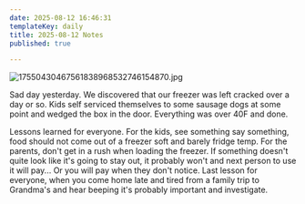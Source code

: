 ```yaml
---
date: 2025-08-12 16:46:31
templateKey: daily
title: 2025-08-12 Notes
published: true

---
```

![17550430467561838968532746154870.jpg](https://dropper.wayl.one/api/file/3b6cadef-301b-4c90-9b06-4cbc1405bced.jpg)



Sad day yesterday.  We discovered that our freezer was left cracked over a day or so.  Kids self serviced themselves to some sausage dogs at some point and wedged the box in the door.  Everything was over 40F and done.

Lessons learned for everyone.  For the kids, see something say something, food should not come out of a freezer soft and barely fridge temp.  For the parents, don't get in a rush when loading the freezer.  If something doesn't quite look like it's going to stay out, it probably won't and next person to use it will pay... Or you will pay when they don't notice.  Last lesson for everyone, when you come home late and tired from a family trip to Grandma's and hear beeping it's probably important and investigate.